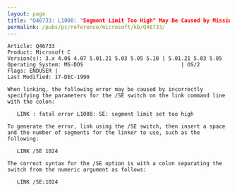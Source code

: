 ```yaml
---
layout: page
title: "Q46733: L1008: "Segment Limit Too High" May Be Caused by Missing Colon"
permalink: /pubs/pc/reference/microsoft/kb/Q46733/
---
```


	Article: Q46733
	Product: Microsoft C
	Version(s): 3.x 4.06 4.07 5.01.21 5.03 5.05 5.10 | 5.01.21 5.03 5.05
	Operating System: MS-DOS                               | OS/2
	Flags: ENDUSER |
	Last Modified: 17-DEC-1990
	
	When linking, the following error may be caused by incorrectly
	specifying the parameters for the /SE switch on the link command line
	with the colon:
	
	   LINK : fatal error L1008: SE: segment limit set too high
	
	To generate the error, link using the /SE switch, then insert a space
	and the number of segments for the linker to use, such as the
	following:
	
	   LINK /SE 1024
	
	The correct syntax for the /SE option is with a colon separating the
	switch from the numeric argument as follows:
	
	   LINK /SE:1024
